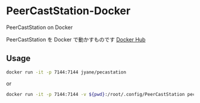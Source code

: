 # PeerCastStation-Docker

PeerCastStation on Docker

PeerCastStation を Docker で動かすものです
[Docker Hub](https://hub.docker.com/r/jyane/pecastation/)

## Usage

``` sh
docker run -it -p 7144:7144 jyane/pecastation
```

or

``` sh
docker run -it -p 7144:7144 -v ${pwd}:/root/.config/PeerCastStation pecastation:latest mono /usr/local/src/PeerCastStation-2.6.2/PeerCastStation.exe
```
